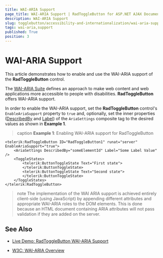 ```yaml
---
title: WAI-ARIA Support
page_title: WAI-ARIA Support | RadToggleButton for ASP.NET AJAX Documentation
description: WAI-ARIA Support
slug: togglebutton/accessibility-and-internationalization/wai-aria-support
tags: wai-aria,support
published: True
position: 3
---
```


# WAI-ARIA Support

This article demonstrates how to enable and use the WAI-ARIA support of the **RadToggleButton** control.

The [WAI-ARIA Suite](http://www.w3.org/WAI/intro/aria) defines an approach to make web content and web applications more accessible to people with disabilities. **RadToggleButton** offers WAI-ARIA support.

In order to enable the WAI-ARIA support, set the **RadToggleButton** control's `EnableAriaSupport` property to `true` and, optionally, set the inner properties ([DescribedBy](http://www.w3.org/TR/wai-aria/states_and_properties#aria-describedby) and [Label](http://www.w3.org/TR/wai-aria/states_and_properties#aria-label)) of the `AriaSettings` composite tag to the desired values as shown in **Example 1**.

>caption **Example 1**: Enabling WAI-ARIA support for RadToggleButton

````ASP.NET
<telerik:RadToggleButton ID="RadToggleButton1" runat="server" EnableAriaSupport="true">
	<AriaSettings DescribedBy="someElementId" Label="Some Label Value" />
	<ToggleStates>
		<telerik:ButtonToggleState Text="First state">
		</telerik:ButtonToggleState>
		<telerik:ButtonToggleState Text="Second state">
		</telerik:ButtonToggleState>
	</ToggleStates>
</telerik:RadToggleButton>
````

>note The implementation of the WAI ARIA support is achieved entirely client-side (using JavaScript) by appending different attributes and appropriate WAI-ARIA roles to the DOM elements.	This is done because an HTML document containing ARIA attributes will not pass validation if they are added on the server.




## See Also

 * [Live Demo: RadToggleButton WAI-ARIA Support](http://demos.telerik.com/aspnet-ajax/togglebutton/examples/wai-aria-support/defaultcs.aspx)

 * [W3C: WAI-ARIA Overview](http://www.w3.org/WAI/intro/aria)


